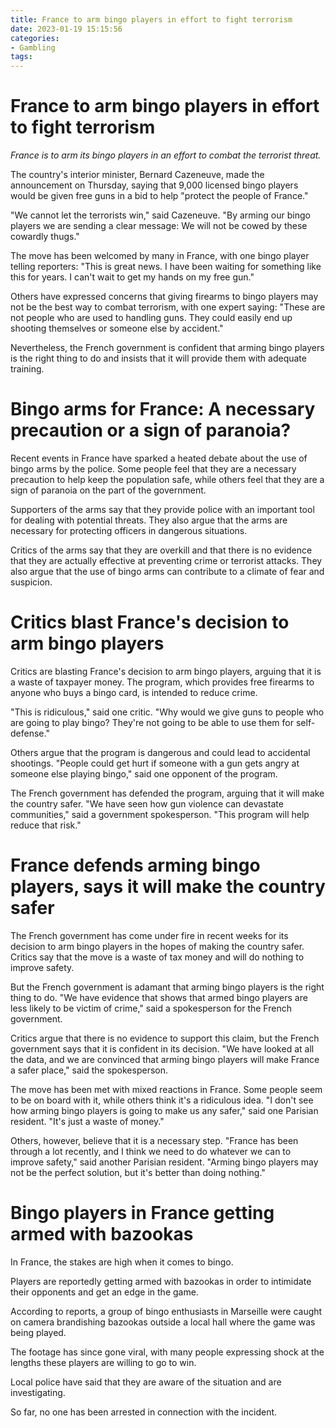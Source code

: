 ```yaml
---
title: France to arm bingo players in effort to fight terrorism
date: 2023-01-19 15:15:56
categories:
- Gambling
tags:
---
```



#  France to arm bingo players in effort to fight terrorism

*France is to arm its bingo players in an effort to combat the terrorist threat.*

The country's interior minister, Bernard Cazeneuve, made the announcement on Thursday, saying that 9,000 licensed bingo players would be given free guns in a bid to help "protect the people of France."

"We cannot let the terrorists win," said Cazeneuve. "By arming our bingo players we are sending a clear message: We will not be cowed by these cowardly thugs."

The move has been welcomed by many in France, with one bingo player telling reporters: "This is great news. I have been waiting for something like this for years. I can't wait to get my hands on my free gun."

Others have expressed concerns that giving firearms to bingo players may not be the best way to combat terrorism, with one expert saying: "These are not people who are used to handling guns. They could easily end up shooting themselves or someone else by accident."

Nevertheless, the French government is confident that arming bingo players is the right thing to do and insists that it will provide them with adequate training.

#  Bingo arms for France: A necessary precaution or a sign of paranoia?

Recent events in France have sparked a heated debate about the use of bingo arms by the police. Some people feel that they are a necessary precaution to help keep the population safe, while others feel that they are a sign of paranoia on the part of the government.

Supporters of the arms say that they provide police with an important tool for dealing with potential threats. They also argue that the arms are necessary for protecting officers in dangerous situations.

Critics of the arms say that they are overkill and that there is no evidence that they are actually effective at preventing crime or terrorist attacks. They also argue that the use of bingo arms can contribute to a climate of fear and suspicion.

#  Critics blast France's decision to arm bingo players

Critics are blasting France's decision to arm bingo players, arguing that it is a waste of taxpayer money. The program, which provides free firearms to anyone who buys a bingo card, is intended to reduce crime.

"This is ridiculous," said one critic. "Why would we give guns to people who are going to play bingo? They're not going to be able to use them for self-defense."

Others argue that the program is dangerous and could lead to accidental shootings. "People could get hurt if someone with a gun gets angry at someone else playing bingo," said one opponent of the program.

The French government has defended the program, arguing that it will make the country safer. "We have seen how gun violence can devastate communities," said a government spokesperson. "This program will help reduce that risk."

#  France defends arming bingo players, says it will make the country safer

The French government has come under fire in recent weeks for its decision to arm bingo players in the hopes of making the country safer. Critics say that the move is a waste of tax money and will do nothing to improve safety.

But the French government is adamant that arming bingo players is the right thing to do. "We have evidence that shows that armed bingo players are less likely to be victim of crime," said a spokesperson for the French government.

Critics argue that there is no evidence to support this claim, but the French government says that it is confident in its decision. "We have looked at all the data, and we are convinced that arming bingo players will make France a safer place," said the spokesperson.

The move has been met with mixed reactions in France. Some people seem to be on board with it, while others think it's a ridiculous idea. "I don't see how arming bingo players is going to make us any safer," said one Parisian resident. "It's just a waste of money."

Others, however, believe that it is a necessary step. "France has been through a lot recently, and I think we need to do whatever we can to improve safety," said another Parisian resident. "Arming bingo players may not be the perfect solution, but it's better than doing nothing."

#  Bingo players in France getting armed with bazookas

In France, the stakes are high when it comes to bingo.

Players are reportedly getting armed with bazookas in order to intimidate their opponents and get an edge in the game.

According to reports, a group of bingo enthusiasts in Marseille were caught on camera brandishing bazookas outside a local hall where the game was being played.

The footage has since gone viral, with many people expressing shock at the lengths these players are willing to go to win.

Local police have said that they are aware of the situation and are investigating.

So far, no one has been arrested in connection with the incident.